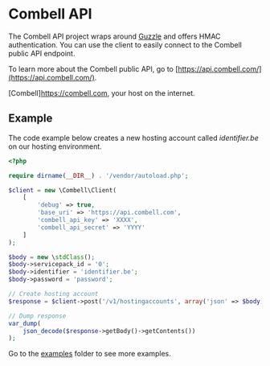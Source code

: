 # Combell API

The Combell API project wraps around [Guzzle](http://docs.guzzlephp.org/en/latest/) and offers HMAC authentication. You can use the client to easily connect to the Combell public API endpoint.

To learn more about the Combell public API, go to [https://api.combell.com/](https://api.combell.com/).

[Combell]https://combell.com, your host on the internet.

## Example

The code example below creates a new hosting account called *identifier.be* on our hosting environment.

```php
<?php

require dirname(__DIR__) . '/vendor/autoload.php';

$client = new \Combell\Client(
    [
        'debug' => true,
        'base_uri' => 'https://api.combell.com',
        'combell_api_key' => 'XXXX',
        'combell_api_secret' => 'YYYY'
    ]
);

$body = new \stdClass();
$body->servicepack_id = '0';
$body->identifier = 'identifier.be';
$body->password = 'password';

// Create hosting account
$response = $client->post('/v1/hostingaccounts', array('json' => $body));

// Dump response
var_dump(
    json_decode($response->getBody()->getContents())
);
```

Go to the [examples](../blob/master/examples) folder to see more examples.